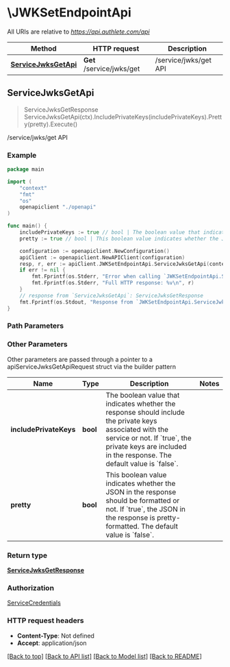 # \JWKSetEndpointApi

All URIs are relative to *https://api.authlete.com/api*

Method | HTTP request | Description
------------- | ------------- | -------------
[**ServiceJwksGetApi**](JWKSetEndpointApi.md#ServiceJwksGetApi) | **Get** /service/jwks/get | /service/jwks/get API



## ServiceJwksGetApi

> ServiceJwksGetResponse ServiceJwksGetApi(ctx).IncludePrivateKeys(includePrivateKeys).Pretty(pretty).Execute()

/service/jwks/get API



### Example

```go
package main

import (
    "context"
    "fmt"
    "os"
    openapiclient "./openapi"
)

func main() {
    includePrivateKeys := true // bool | The boolean value that indicates whether the response should include the private keys associated with the service or not. If `true`, the private keys are included in the response. The default value is `false`. (optional)
    pretty := true // bool | This boolean value indicates whether the JSON in the response should be formatted or not. If `true`, the JSON in the response is pretty-formatted. The default value is `false`. (optional)

    configuration := openapiclient.NewConfiguration()
    apiClient := openapiclient.NewAPIClient(configuration)
    resp, r, err := apiClient.JWKSetEndpointApi.ServiceJwksGetApi(context.Background()).IncludePrivateKeys(includePrivateKeys).Pretty(pretty).Execute()
    if err != nil {
        fmt.Fprintf(os.Stderr, "Error when calling `JWKSetEndpointApi.ServiceJwksGetApi``: %v\n", err)
        fmt.Fprintf(os.Stderr, "Full HTTP response: %v\n", r)
    }
    // response from `ServiceJwksGetApi`: ServiceJwksGetResponse
    fmt.Fprintf(os.Stdout, "Response from `JWKSetEndpointApi.ServiceJwksGetApi`: %v\n", resp)
}
```

### Path Parameters



### Other Parameters

Other parameters are passed through a pointer to a apiServiceJwksGetApiRequest struct via the builder pattern


Name | Type | Description  | Notes
------------- | ------------- | ------------- | -------------
 **includePrivateKeys** | **bool** | The boolean value that indicates whether the response should include the private keys associated with the service or not. If &#x60;true&#x60;, the private keys are included in the response. The default value is &#x60;false&#x60;. | 
 **pretty** | **bool** | This boolean value indicates whether the JSON in the response should be formatted or not. If &#x60;true&#x60;, the JSON in the response is pretty-formatted. The default value is &#x60;false&#x60;. | 

### Return type

[**ServiceJwksGetResponse**](ServiceJwksGetResponse.md)

### Authorization

[ServiceCredentials](../README.md#ServiceCredentials)

### HTTP request headers

- **Content-Type**: Not defined
- **Accept**: application/json

[[Back to top]](#) [[Back to API list]](../README.md#documentation-for-api-endpoints)
[[Back to Model list]](../README.md#documentation-for-models)
[[Back to README]](../README.md)

